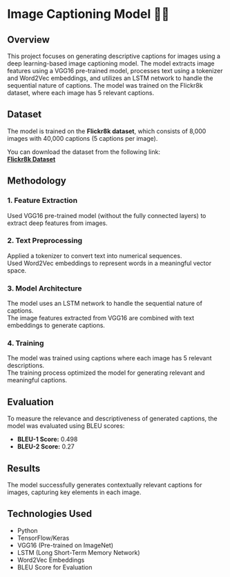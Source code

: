 # **Image Captioning Model 📸📝**  

## **Overview**  
This project focuses on generating descriptive captions for images using a deep learning-based image captioning model. The model extracts image features using a VGG16 pre-trained model, processes text using a tokenizer and Word2Vec embeddings, and utilizes an LSTM network to handle the sequential nature of captions. The model was trained on the Flickr8k dataset, where each image has 5 relevant captions.  

## **Dataset**  
The model is trained on the **Flickr8k dataset**, which consists of 8,000 images with 40,000 captions (5 captions per image).  

You can download the dataset from the following link:  
[**Flickr8k Dataset**](https://www.kaggle.com/datasets/adityajn105/flickr8k)

## **Methodology**  

### **1. Feature Extraction**  
Used VGG16 pre-trained model (without the fully connected layers) to extract deep features from images.  

### **2. Text Preprocessing**  
Applied a tokenizer to convert text into numerical sequences.  
Used Word2Vec embeddings to represent words in a meaningful vector space.  

### **3. Model Architecture**  
The model uses an LSTM network to handle the sequential nature of captions.  
The image features extracted from VGG16 are combined with text embeddings to generate captions.  

### **4. Training**  
The model was trained using captions where each image has 5 relevant descriptions.  
The training process optimized the model for generating relevant and meaningful captions.  

## **Evaluation**  
To measure the relevance and descriptiveness of generated captions, the model was evaluated using BLEU scores:  
- **BLEU-1 Score:** 0.498  
- **BLEU-2 Score:** 0.27  

## **Results**  
The model successfully generates contextually relevant captions for images, capturing key elements in each image.  

## **Technologies Used**  
- Python  
- TensorFlow/Keras  
- VGG16 (Pre-trained on ImageNet)  
- LSTM (Long Short-Term Memory Network)  
- Word2Vec Embeddings  
- BLEU Score for Evaluation  

  
